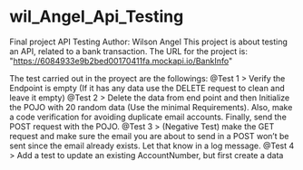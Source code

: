 # wil_Angel_Api_Testing
Final project API Testing
Author: Wilson Angel
This project is about testing an API, related to a bank transaction.
The URL for the project is:
	"https://6084933e9b2bed00170411fa.mockapi.io/BankInfo"

The test carried out in the proyect are the followings:
@Test 1 > Verify the Endpoint is empty (If it has any data use the DELETE request to clean and
leave it empty)
@Test 2 > Delete the data from end point and then Initialize the POJO with 20 random data (Use the minimal Requirements). Also, make
a code verification for avoiding duplicate email accounts. Finally, send the POST request with the
POJO.
@Test 3 > (Negative Test) make the GET request and make sure the email you are about to send
in a POST won’t be sent since the email already exists. Let that know in a log message.
@Test 4 > Add a test to update an existing AccountNumber, but first create a data
